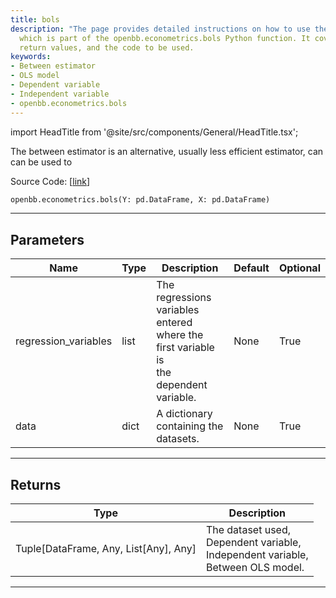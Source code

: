 ```yaml
---
title: bols
description: "The page provides detailed instructions on how to use the 'Between estimator',"
  which is part of the openbb.econometrics.bols Python function. It covers parameters,
  return values, and the code to be used.
keywords:
- Between estimator
- OLS model
- Dependent variable
- Independent variable
- openbb.econometrics.bols
---
```


import HeadTitle from '@site/src/components/General/HeadTitle.tsx';

<HeadTitle title="econometrics.bols - Reference | OpenBB SDK Docs" />

The between estimator is an alternative, usually less efficient estimator, can can be used to

Source Code: [[link](https://github.com/OpenBB-finance/OpenBBTerminal/tree/main/openbb_terminal/econometrics/regression_model.py#L314)]

```python
openbb.econometrics.bols(Y: pd.DataFrame, X: pd.DataFrame)
```

---

## Parameters

| Name | Type | Description | Default | Optional |
| ---- | ---- | ----------- | ------- | -------- |
| regression_variables | list | The regressions variables entered where the first variable is<br/>the dependent variable. | None | True |
| data | dict | A dictionary containing the datasets. | None | True |


---

## Returns

| Type | Description |
| ---- | ----------- |
| Tuple[DataFrame, Any, List[Any], Any] | The dataset used,<br/>Dependent variable,<br/>Independent variable,<br/>Between OLS model. |
---
